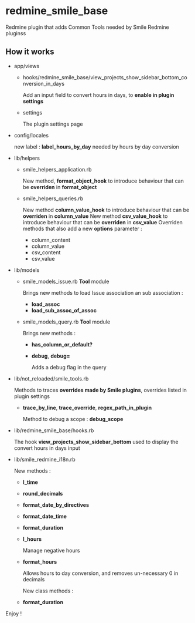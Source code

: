 redmine_smile_base
==================

Redmine plugin that adds Common Tools needed by Smile Redmine pluginss

## How it works

* app/views
  * hooks/redmine_smile_base/view_projects_show_sidebar_bottom_conversion_in_days

    Add an input field to convert hours in days, to **enable in plugin settings**

  * settings

    The plugin settings page

* config/locales

  new label : **label_hours_by_day** needed by hours by day conversion

* lib/helpers
  * smile_helpers_application.rb

    New method, **format_object_hook** to introduce behaviour that can be **overriden** in **format_object**

  * smile_helpers_queries.rb

    New method **column_value_hook** to introduce behaviour that can be **overriden** in **column_value**
    New method **csv_value_hook** to introduce behaviour that can be **overriden** in **csv_value**
    Overriden methods that also add a new **options** parameter :

    * column_content
    * column_value
    * csv_content
    * csv_value

* lib/models
  * smile_models_issue.rb **Tool** module

    Brings new methods to load Issue association an sub association :

    * **load_assoc**
    * **load_sub_assoc_of_assoc**
  * smile_models_query.rb **Tool** module

    Brings new methods :

    * **has_column_or_default?**
    * **debug**, **debug=**

      Adds a debug flag in the query

* lib/not_reloaded/smile_tools.rb

  Methods to traces **overrides made by Smile plugins**, overrides listed in plugin settings
  * **trace_by_line**, **trace_override**, **regex_path_in_plugin**

    Method to debug a scope : **debug_scope**

* lib/redmine_smile_base/hooks.rb

  The hook **view_projects_show_sidebar_bottom** used to display the convert hours in days input

* lib/smile_redmine_i18n.rb

  New methods :

  * **l_time**
  * **round_decimals**
  * **format_date_by_directives**
  * **format_date_time**
  * **format_duration**
  * **l_hours**

    Manage negative hours

  * **format_hours**

    Allows hours to day conversion, and removes un-necessary 0 in decimals

    New class methods :

  * **format_duration**


Enjoy !
